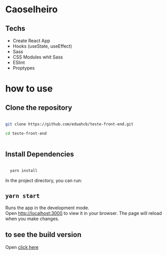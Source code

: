 # Caoselheiro

## Techs
- Create React App
- Hooks (useState, useEffect)
- Sass
- CSS Modules whit Sass
- ESlint
- Proptypes

# how to use
## Clone the repository

```sh
 
git clone https://github.com/eduahcb/teste-front-end.git

cd teste-front-end
 
```

## Install Dependencies
```sh
   
  yarn install

```
In the project directory, you can run:

## `yarn start`

Runs the app in the development mode.\
Open [http://localhost:3000](http://localhost:3000) to view it in your browser.
The page will reload when you make changes.

## to see the build version
Open [click here](https://teste-front-end-one.vercel.app/)

